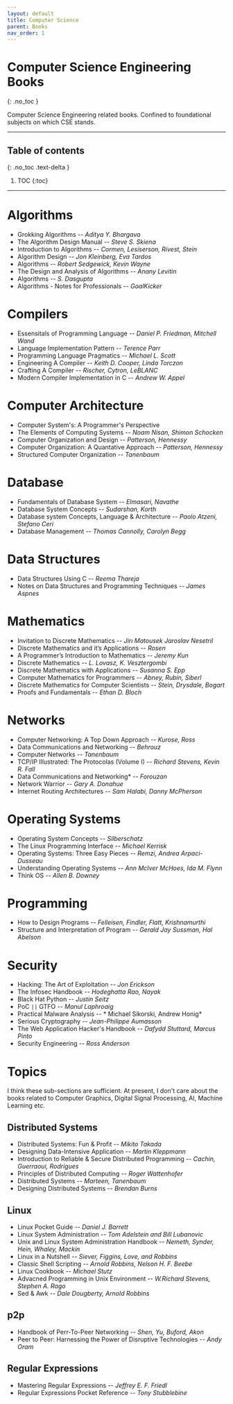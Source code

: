 ```yaml
---
layout: default
title: Computer Science
parent: Books
nav_order: 1
---
```


# Computer Science Engineering Books
{: .no_toc }

Computer Science Engineering related books. Confined to foundational subjects on which CSE stands.

---

## Table of contents
{: .no_toc .text-delta }

1. TOC
{:toc}

---

# Algorithms

- Grokking Algorithms -- *Aditya Y. Bhargava*
- The Algorithm Design Manual -- *Steve S. Skiena*
- Introduction to Algorithms -- *Cormen, Lesiserson, Rivest, Stein*
- Algorithm Design -- *Jon Kleinberg, Eva Tardos*
- Algorithms -- *Robert Sedgewick, Kevin Wayne*
- The Design and Analysis of Algorithms -- *Anany Levitin*
- Algorithms -- *S. Dasgupta*
- Algorithms - Notes for Professionals -- *GoalKicker*

# Compilers

- Essensitals of Programming Language -- *Daniel P. Friedman, Mitchell Wand*
- Language Implementation Pattern -- *Terence Parr*
- Programming Language Pragmatics -- *Michael L. Scott*
- Engineering A Compiler -- *Keith D. Cooper, Linda Torczon*
- Crafting A Compiler -- *Rischer, Cytron, LeBLANC*
- Modern Compiler Implementation in C -- *Andrew W. Appel*

# Computer Architecture

- Computer System's: A Programmer's Perspective
- The Elements of Computing Systems -- *Noam Nisan, Shimon Schocken*
- Computer Organization and Design -- *Patterson, Hennessy*
- Computer Organization: A Quantative Approach -- *Patterson, Hennessy*
- Structured Computer Organization -- *Tanenbaum*

# Database

- Fundamentals of Database System -- *Elmasari, Navathe*
- Database System Concepts -- *Sudarshan, Korth*
- Database system Concepts, Language & Architecture -- *Paolo Atzeni, Stefano Ceri*
- Database Management -- *Thomas Cannolly, Carolyn Begg*


# Data Structures

- Data Structures Using C -- *Reema Thareja*
- Notes on Data Structures and Programming Techniques -- *James Aspnes*

# Mathematics

- Invitation to Discrete Mathematics -- *Jirı Matousek Jaroslav Nesetril*
- Discrete Mathematics and it’s Applications -- *Rosen*
- A Programmer’s Introduction to Mathematics -- *Jeremy Kun*
- Discrete Mathematics -- *L. Lovasz, K. Vesztergombi*
- Discrete Mathematics with Applications -- *Susanna S. Epp*
- Computer Mathematics for Programmers -- *Abney, Rubin, Siberl*
- Discrete Mathematics for Computer Scientists -- *Stein, Drysdale, Bogart*
- Proofs and Fundamentals -- *Ethan D. Bloch*

# Networks

- Computer Networking: A Top Down Approach -- *Kurose, Ross*
- Data Communications and Networking -- *Behrouz*
- Computer Networks -- *Tanenbaum*
- TCP/IP Illustrated: The Protocolas (Volume I) -- *Richard Stevens, Kevin R. Fall*
- Data Communications and Networking* -- *Forouzan*
- Network Warrior -- *Gary A. Donahue*
- Internet Routing Architectures -- *Sam Halabi, Danny McPherson*


# Operating Systems

- Operating System Concepts -- *Silberschatz*
- The Linux Programming Interface -- *Michael Kerrisk*
- Operating Systems: Three Easy Pieces -- *Remzi, Andrea Arpaci-Dusseau*
- Understanding Operating Systems -- *Ann McIver McHoes, Ida M. Flynn*
- Think OS -- *Allen B. Downey*

# Programming

- How to Design Programs -- *Felleisen, Findler, Flatt, Krishnamurthi*
- Structure and Interpretation of Program -- *Gerald Jay Sussman, Hal Abelson*

# Security

- Hacking: The Art of Exploitation -- *Jon Erickson*
- The Infosec Handbook -- *Hodeghatta Rao, Nayak*
- Black Hat Python -- *Justin Seitz*
- PoC `||` GTFO -- *Manul Laphroaig*
- Practical Malware Analysis -- * Michael Sikorski, Andrew Honig*
- Serious Cryptography -- *Jean-Philippe Aumasson*
- The Web Application Hacker's Handbook -- *Dafydd Stuttard, Marcus Pinto*
- Security Engineering -- *Ross Anderson*

# Topics

I think these sub-sections are sufficient. At present, I don't care about the books related to Computer Graphics, Digital Signal Processing, AI, Machine Learning etc.

## Distributed Systems

- Distributed Systems: Fun & Profit -- *Mikito Takada*
- Designing Data-Intensive Application -- *Martin Kleppmann*
- Introduction to Reliable & Secure Distributed Programming -- *Cachin, Guerraoui, Rodrigues*
- Principles of Distributed Computing -- *Roger Wattenhofer*
- Distributed Systems -- *Marteen, Tanenbaum*
- Designing Distributed Systems -- *Brendan Burns*

## Linux

- Linux Pocket Guide -- *Daniel J. Barrett*
- Linux System Administration -- *Tom Adelstein and Bill Lubanovic*
- Unix and Linux System Administration Handbook -- *Nemeth, Synder, Hein, Whaley, Mackin*
- Linux in a Nutshell -- *Siever, Figgins, Love, and Robbins*
- Classic Shell Scripting -- *Arnold Robbins, Nelson H. F. Beebe*
- Linux Cookbook -- *Michael Stutz*
- Advacned Programming in Unix Environment -- *W.Richard Stevens, Stephen A. Rago*
- Sed & Awk -- *Dale Dougberty, Arnold Robbins*


## p2p

- Handbook of Perr-To-Peer Networking -- *Shen, Yu, Buford, Akon*
- Peer to Peer: Harnessing the Power of Disruptive Technologies -- *Andy Oram*

## Regular Expressions

- Mastering Regular Expressions -- *Jeffrey E. F. Friedl*
- Regular Expressions Pocket Reference -- *Tony Stubblebine*
